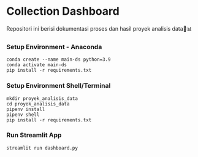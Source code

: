 # Collection Dashboard

Repositori ini berisi dokumentasi proses dan hasil proyek analisis data📝📊

### Setup Environment - Anaconda
    conda create --name main-ds python=3.9
    conda activate main-ds
    pip install -r requirements.txt

### Setup Environment Shell/Terminal
    mkdir proyek_analisis_data
    cd proyek_analisis_data
    pipenv install
    pipenv shell
    pip install -r requirements.txt

### Run Streamlit App
    streamlit run dashboard.py

